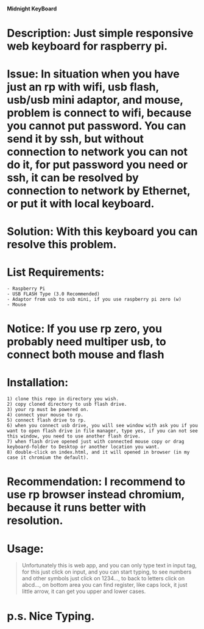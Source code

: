 #### Midnight KeyBoard

# Description: Just simple responsive web keyboard for raspberry pi.

# Issue: In situation when you have just an rp with wifi, usb flash, usb/usb mini adaptor, and mouse, problem is connect to wifi, because you cannot put password. You can send it by ssh, but without connection to network you can not do it, for put password you need or ssh, it can be resolved by connection to network by Ethernet, or put it with local keyboard.

# Solution: With this keyboard you can resolve this problem.

# List Requirements:
	- Raspberry Pi
	- USB FLASH Type (3.0 Recommended)
	- Adaptor from usb to usb mini, if you use raspberry pi zero (w)
	- Mouse

# Notice: If you use rp zero, you probably need multiper usb, to connect both mouse and flash

# Installation:
	1) clone this repo in directory you wish.
	2) copy cloned directory to usb flash drive.
	3) your rp must be powered on.
	4) connect your mouse to rp.
	5) connect flash drive to rp.
	6) when you connect usb drive, you will see window with ask you if you want to open flash drive in file manager, type yes, if you can not see this window, you need to use another flash drive.
	7) when flash drive opened just with connected mouse copy or drag keyboard-folder to Desktop or another location you want.
	8) double-click on index.html, and it will opened in browser (in my case it chromium the default).

# Recommendation: I recommend to use rp browser instead chromium, because it runs better with resolution.

# Usage: 
>	Unfortunately this is web app, and you can only type text in input tag, for this just click on input, and you can start typing, 
>	to see numbers and other symbols just click on 1234..., 
>	to back to letters click on abcd..., 
>	on bottom area you can find register, like caps lock, it just little arrow, it can get you upper and lower cases.

# p.s. Nice Typing.
